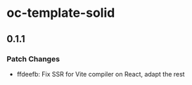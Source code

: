 # oc-template-solid

## 0.1.1

### Patch Changes

- ffdeefb: Fix SSR for Vite compiler on React, adapt the rest

